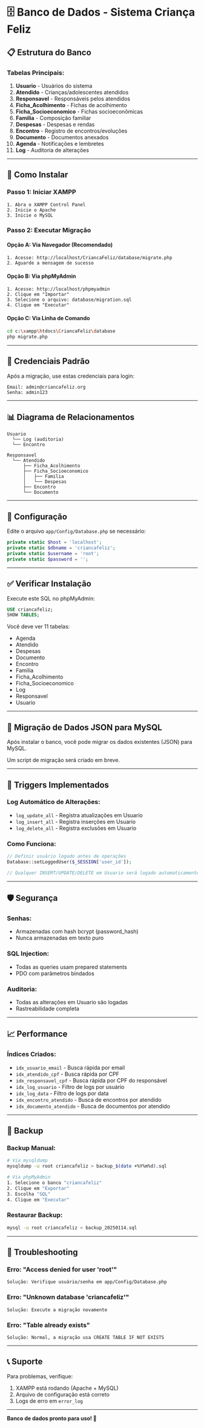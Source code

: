 # 🗄️ Banco de Dados - Sistema Criança Feliz

## 📋 Estrutura do Banco

### Tabelas Principais:
1. **Usuario** - Usuários do sistema
2. **Atendido** - Crianças/adolescentes atendidos
3. **Responsavel** - Responsáveis pelos atendidos
4. **Ficha_Acolhimento** - Fichas de acolhimento
5. **Ficha_Socioeconomico** - Fichas socioeconômicas
6. **Familia** - Composição familiar
7. **Despesas** - Despesas e rendas
8. **Encontro** - Registro de encontros/evoluções
9. **Documento** - Documentos anexados
10. **Agenda** - Notificações e lembretes
11. **Log** - Auditoria de alterações

---

## 🚀 Como Instalar

### **Passo 1: Iniciar XAMPP**
```
1. Abra o XAMPP Control Panel
2. Inicie o Apache
3. Inicie o MySQL
```

### **Passo 2: Executar Migração**

#### **Opção A: Via Navegador (Recomendado)**
```
1. Acesse: http://localhost/CriancaFeliz/database/migrate.php
2. Aguarde a mensagem de sucesso
```

#### **Opção B: Via phpMyAdmin**
```
1. Acesse: http://localhost/phpmyadmin
2. Clique em "Importar"
3. Selecione o arquivo: database/migration.sql
4. Clique em "Executar"
```

#### **Opção C: Via Linha de Comando**
```bash
cd c:\xampp\htdocs\CriancaFeliz\database
php migrate.php
```

---

## 🔑 Credenciais Padrão

Após a migração, use estas credenciais para login:

```
Email: admin@criancafeliz.org
Senha: admin123
```

---

## 📊 Diagrama de Relacionamentos

```
Usuario
  └── Log (auditoria)
  └── Encontro

Responsavel
  └── Atendido
      ├── Ficha_Acolhimento
      ├── Ficha_Socioeconomico
      │   ├── Familia
      │   └── Despesas
      ├── Encontro
      └── Documento
```

---

## 🔧 Configuração

Edite o arquivo `app/Config/Database.php` se necessário:

```php
private static $host = 'localhost';
private static $dbname = 'criancafeliz';
private static $username = 'root';
private static $password = '';
```

---

## ✅ Verificar Instalação

Execute este SQL no phpMyAdmin:

```sql
USE criancafeliz;
SHOW TABLES;
```

Você deve ver 11 tabelas:
- Agenda
- Atendido
- Despesas
- Documento
- Encontro
- Familia
- Ficha_Acolhimento
- Ficha_Socioeconomico
- Log
- Responsavel
- Usuario

---

## 🔄 Migração de Dados JSON para MySQL

Após instalar o banco, você pode migrar os dados existentes (JSON) para MySQL.

Um script de migração será criado em breve.

---

## 📝 Triggers Implementados

### Log Automático de Alterações:
- `log_update_all` - Registra atualizações em Usuario
- `log_insert_all` - Registra inserções em Usuario
- `log_delete_all` - Registra exclusões em Usuario

### Como Funciona:
```php
// Definir usuário logado antes de operações
Database::setLoggedUser($_SESSION['user_id']);

// Qualquer INSERT/UPDATE/DELETE em Usuario será logado automaticamente
```

---

## 🛡️ Segurança

### Senhas:
- Armazenadas com hash bcrypt (password_hash)
- Nunca armazenadas em texto puro

### SQL Injection:
- Todas as queries usam prepared statements
- PDO com parâmetros bindados

### Auditoria:
- Todas as alterações em Usuario são logadas
- Rastreabilidade completa

---

## 📈 Performance

### Índices Criados:
- `idx_usuario_email` - Busca rápida por email
- `idx_atendido_cpf` - Busca rápida por CPF
- `idx_responsavel_cpf` - Busca rápida por CPF do responsável
- `idx_log_usuario` - Filtro de logs por usuário
- `idx_log_data` - Filtro de logs por data
- `idx_encontro_atendido` - Busca de encontros por atendido
- `idx_documento_atendido` - Busca de documentos por atendido

---

## 🔄 Backup

### Backup Manual:
```bash
# Via mysqldump
mysqldump -u root criancafeliz > backup_$(date +%Y%m%d).sql

# Via phpMyAdmin
1. Selecione o banco "criancafeliz"
2. Clique em "Exportar"
3. Escolha "SQL"
4. Clique em "Executar"
```

### Restaurar Backup:
```bash
mysql -u root criancafeliz < backup_20250114.sql
```

---

## 🐛 Troubleshooting

### Erro: "Access denied for user 'root'"
```
Solução: Verifique usuário/senha em app/Config/Database.php
```

### Erro: "Unknown database 'criancafeliz'"
```
Solução: Execute a migração novamente
```

### Erro: "Table already exists"
```
Solução: Normal, a migração usa CREATE TABLE IF NOT EXISTS
```

---

## 📞 Suporte

Para problemas, verifique:
1. XAMPP está rodando (Apache + MySQL)
2. Arquivo de configuração está correto
3. Logs de erro em `error_log`

---

**Banco de dados pronto para uso! 🎉**
